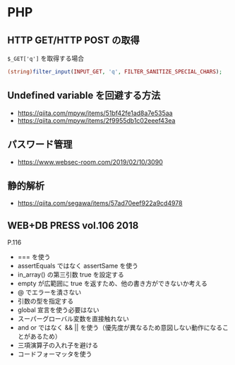 # PHP

## HTTP GET/HTTP POST の取得

`$_GET['q']` を取得する場合

```php
(string)filter_input(INPUT_GET, 'q', FILTER_SANITIZE_SPECIAL_CHARS);
```

## Undefined variable を回避する方法

- <https://qiita.com/mpyw/items/51bf42fe1ad8a7e535aa>
- <https://qiita.com/mpyw/items/2f9955db1c02eeef43ea>

## パスワード管理

- <https://www.websec-room.com/2019/02/10/3090>

## 静的解析

- <https://qiita.com/segawa/items/57ad70eef922a9cd4978>

## WEB+DB PRESS vol.106 2018

P.116

- === を使う
- assertEquals ではなく assertSame を使う
- in_array() の第三引数 true を設定する
- empty が広範囲に true を返すため、他の書き方ができないか考える
- @ でエラーを潰さない
- 引数の型を指定する
- global 宣言を使う必要はない
- スーパーグローバル変数を直接触れない
- and or ではなく && || を使う（優先度が異なるため意図しない動作になることがあるため）
- 三項演算子の入れ子を避ける
- コードフォーマッタを使う
